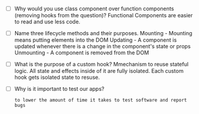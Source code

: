 - [ ] Why would you use class component over function components (removing hooks from the question)?
        Functional Components are easier to read and use less code.

- [ ] Name three lifecycle methods and their purposes.
        Mounting - Mounting means putting elements into the DOM
        Updating - A component is updated whenever there is a change in the component's state or props
        Unmounting - A component is removed from the DOM

- [ ] What is the purpose of a custom hook?
      Mmechanism to reuse stateful logic.  All state and effects inside of it are fully isolated. Each custom hook gets isolated state to resuse.

- [ ] Why is it important to test our apps?

      to lower the amount of time it takes to test software and report bugs